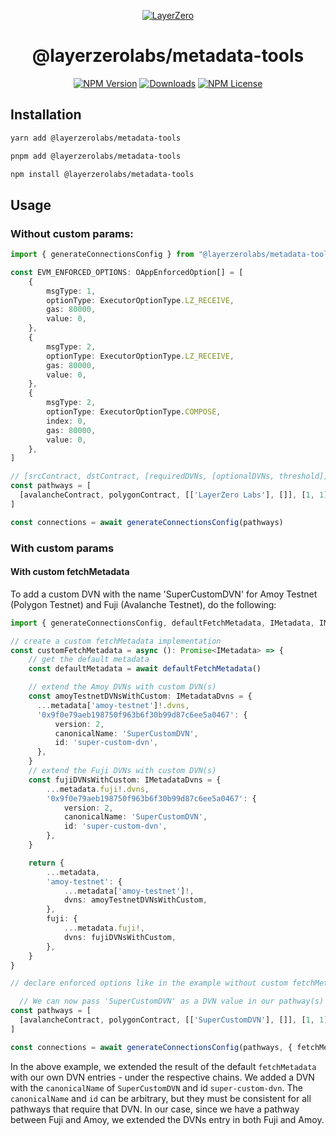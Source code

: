 <p align="center">
  <a href="https://layerzero.network">
    <img alt="LayerZero" style="max-width: 500px" src="https://d3a2dpnnrypp5h.cloudfront.net/bridge-app/lz.png"/>
  </a>
</p>

<h1 align="center">@layerzerolabs/metadata-tools</h1>

<!-- The badges section -->
<p align="center">
  <!-- Shields.io NPM published package version -->
  <a href="https://www.npmjs.com/package/@layerzerolabs/metadata-tools"><img alt="NPM Version" src="https://img.shields.io/npm/v/@layerzerolabs/metadata-tools"/></a>
  <!-- Shields.io NPM downloads -->
  <a href="https://www.npmjs.com/package/@layerzerolabs/metadata-tools"><img alt="Downloads" src="https://img.shields.io/npm/dm/@layerzerolabs/metadata-tools"/></a>
  <!-- Shields.io license badge -->
  <a href="https://www.npmjs.com/package/@layerzerolabs/metadata-tools"><img alt="NPM License" src="https://img.shields.io/npm/l/@layerzerolabs/metadata-tools"/></a>
</p>

## Installation

```bash
yarn add @layerzerolabs/metadata-tools

pnpm add @layerzerolabs/metadata-tools

npm install @layerzerolabs/metadata-tools
```

## Usage

### Without custom params:

```typescript
import { generateConnectionsConfig } from "@layerzerolabs/metadata-tools";

const EVM_ENFORCED_OPTIONS: OAppEnforcedOption[] = [
    {
        msgType: 1,
        optionType: ExecutorOptionType.LZ_RECEIVE,
        gas: 80000,
        value: 0,
    },
    {
        msgType: 2,
        optionType: ExecutorOptionType.LZ_RECEIVE,
        gas: 80000,
        value: 0,
    },
    {
        msgType: 2,
        optionType: ExecutorOptionType.COMPOSE,
        index: 0,
        gas: 80000,
        value: 0,
    },
]

// [srcContract, dstContract, [requiredDVNs, [optionalDVNs, threshold]], [srcToDstConfirmations, dstToSrcConfirmations]], [enforcedOptionsSrcToDst, enforcedOptionsDstToSrc]
const pathways = [
  [avalancheContract, polygonContract, [['LayerZero Labs'], []], [1, 1], [EVM_ENFORCED_OPTIONS, EVM_ENFORCED_OPTIONS]],
]

const connections = await generateConnectionsConfig(pathways)
```

### With custom params

#### With custom fetchMetadata

To add a custom DVN with the name 'SuperCustomDVN' for Amoy Testnet (Polygon Testnet) and Fuji (Avalanche Testnet), do the following:

```typescript
import { generateConnectionsConfig, defaultFetchMetadata, IMetadata, IMetadataDvns } from "@layerzerolabs/metadata-tools";

// create a custom fetchMetadata implementation
const customFetchMetadata = async (): Promise<IMetadata> => {
    // get the default metadata
    const defaultMetadata = await defaultFetchMetadata() 

    // extend the Amoy DVNs with custom DVN(s)
    const amoyTestnetDVNsWithCustom: IMetadataDvns = {
      ...metadata['amoy-testnet']!.dvns,
      '0x9f0e79aeb198750f963b6f30b99d87c6ee5a0467': {
          version: 2,
          canonicalName: 'SuperCustomDVN',
          id: 'super-custom-dvn',
      },
    }
    // extend the Fuji DVNs with custom DVN(s)
    const fujiDVNsWithCustom: IMetadataDvns = {
        ...metadata.fuji!.dvns,
        '0x9f0e79aeb198750f963b6f30b99d87c6ee5a0467': {
            version: 2,
            canonicalName: 'SuperCustomDVN',
            id: 'super-custom-dvn',
        },
    }

    return {
        ...metadata,
        'amoy-testnet': {
            ...metadata['amoy-testnet']!,
            dvns: amoyTestnetDVNsWithCustom,
        },
        fuji: {
            ...metadata.fuji!,
            dvns: fujiDVNsWithCustom,
        },
    }
}

// declare enforced options like in the example without custom fetchMetadata

  // We can now pass 'SuperCustomDVN' as a DVN value in our pathway(s)
const pathways = [
  [avalancheContract, polygonContract, [['SuperCustomDVN'], []], [1, 1], [EVM_ENFORCED_OPTIONS, EVM_ENFORCED_OPTIONS]],
]

const connections = await generateConnectionsConfig(pathways, { fetchMetadata: customFetchMetadata })
```

In the above example, we extended the result of the default `fetchMetadata` with our own DVN entries - under the respective chains. We added a DVN with the `canonicalName` of `SuperCustomDVN` and id `super-custom-dvn`. The `canonicalName` and `id` can be arbitrary, but they must be consistent for all pathways that require that DVN. In our case, since we have a pathway between Fuji and Amoy, we extended the DVNs entry in both Fuji and Amoy.